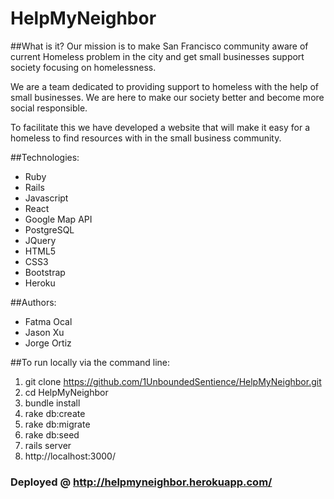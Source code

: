 # HelpMyNeighbor

##What is it?
Our mission is to make San Francisco community aware of current Homeless problem in the city and get small businesses support society focusing on homelessness.

We are a team dedicated to providing support to homeless with the help of small businesses. We are here to make our society better and become more social responsible.

To facilitate this we have developed a website that will make it easy for a homeless to find resources with in the small business community.

##Technologies:
* Ruby
* Rails
* Javascript
* React
* Google Map API
* PostgreSQL
* JQuery
* HTML5
* CSS3
* Bootstrap
* Heroku

##Authors:
* Fatma Ocal
* Jason Xu
* Jorge Ortiz

##To run locally via the command line:

1. git clone https://github.com/1UnboundedSentience/HelpMyNeighbor.git
2. cd HelpMyNeighbor
3. bundle install
4. rake db:create
5. rake db:migrate
6. rake db:seed
7. rails server
8. http://localhost:3000/

### Deployed @ http://helpmyneighbor.herokuapp.com/
